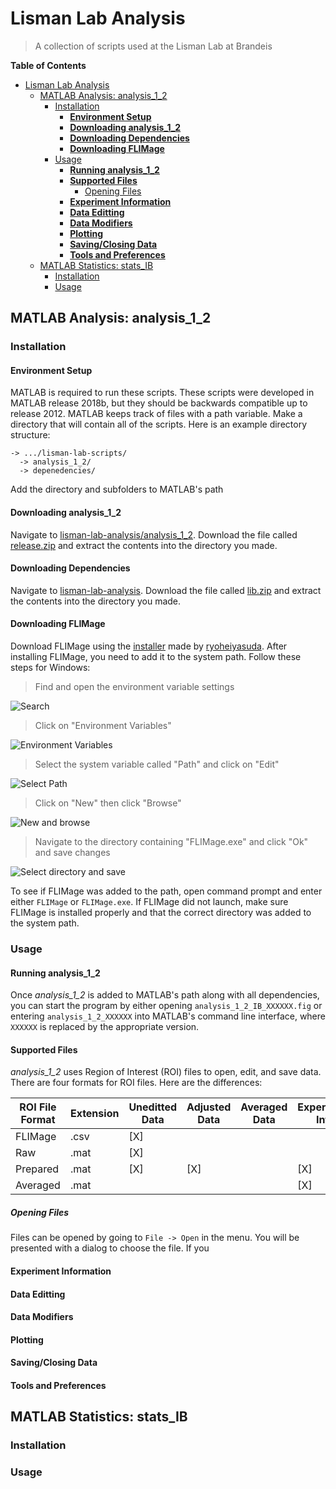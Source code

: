 # Lisman Lab Analysis
> A collection of scripts used at the Lisman Lab at Brandeis

**Table of Contents**
- [Lisman Lab Analysis](#lisman-lab-analysis)
  - [MATLAB Analysis: analysis_1_2](#matlab-analysis-analysis_1_2)
    - [Installation](#installation)
      - [**Environment Setup**](#environment-setup)
      - [**Downloading analysis_1_2**](#downloading-analysis_1_2)
      - [**Downloading Dependencies**](#downloading-dependencies)
      - [**Downloading FLIMage**](#downloading-flimage)
    - [Usage](#usage)
      - [**Running analysis_1_2**](#running-analysis_1_2)
      - [**Supported Files**](#supported-files)
        - [Opening Files](#opening-files)
      - [**Experiment Information**](#experiment-information)
      - [**Data Editting**](#data-editting)
      - [**Data Modifiers**](#data-modifiers)
      - [**Plotting**](#plotting)
      - [**Saving/Closing Data**](#savingclosing-data)
      - [**Tools and Preferences**](#tools-and-preferences)
  - [MATLAB Statistics: stats_IB](#matlab-statistics-stats_ib)
    - [Installation](#installation-1)
    - [Usage](#usage-1)

## MATLAB Analysis: analysis_1_2
### Installation
#### **Environment Setup**
MATLAB is required to run these scripts. These scripts were developed in MATLAB release 2018b, but they should be backwards compatible up to release 2012. MATLAB keeps track of files with a path variable. Make a directory that will contain all of the scripts. Here is an example directory structure:
```
-> .../lisman-lab-scripts/
  -> analysis_1_2/
  -> depenedencies/
```
Add the directory and subfolders to MATLAB's path
#### **Downloading analysis_1_2**
Navigate to [lisman-lab-analysis/analysis_1_2](https://github.com/igor-barinov/lisman-lab-analysis/tree/master/analysis_1_2_IB). Download the file called [release.zip](https://github.com/igor-barinov/lisman-lab-analysis/blob/master/analysis_1_2_IB/release.zip) and extract the contents into the directory you made.
#### **Downloading Dependencies**
Navigate to [lisman-lab-analysis](https://github.com/igor-barinov/lisman-lab-analysis). Download the file called [lib.zip](https://github.com/igor-barinov/lisman-lab-analysis/blob/master/lib.zip) and extract the contents into the directory you made.
#### **Downloading FLIMage**
Download FLIMage using the [installer](https://github.com/ryoheiyasuda/FLIMage_Installer) made by [ryoheiyasuda](https://github.com/ryoheiyasuda). After installing FLIMage, you need to add it to the system path. Follow these steps for Windows:

>Find and open the environment variable settings 

![Search](https://user-images.githubusercontent.com/23390420/93026476-2f150500-f5d4-11ea-9a10-2bfa1ad1a4dd.png)

> Click on "Environment Variables"

![Environment Variables](https://user-images.githubusercontent.com/23390420/93026477-2fad9b80-f5d4-11ea-9200-77f305657932.png)

> Select the system variable called "Path" and click on "Edit"

![Select Path](https://user-images.githubusercontent.com/23390420/93026478-2fad9b80-f5d4-11ea-9b6c-2b9807e9ae3a.png)

> Click on "New" then click "Browse"

![New and browse](https://user-images.githubusercontent.com/23390420/93026480-2fad9b80-f5d4-11ea-8881-6b7d8192e0aa.png)


> Navigate to the directory containing "FLIMage.exe" and click "Ok" and save changes

![Select directory and save](https://user-images.githubusercontent.com/23390420/93026481-2fad9b80-f5d4-11ea-9ee2-3f3c49b355c0.png)

To see if FLIMage was added to the path, open command prompt and enter either `FLIMage` or `FLIMage.exe`. If FLIMage did not launch, make sure FLIMage is installed properly and that the correct directory was added to the system path.

### Usage
#### **Running analysis_1_2**
Once *analysis_1_2* is added to MATLAB's path along with all dependencies, you can start the program by either opening `analysis_1_2_IB_XXXXXX.fig` or entering `analysis_1_2_XXXXXX` into MATLAB's command line interface, where `XXXXXX` is replaced by the appropriate version.

#### **Supported Files**
*analysis_1_2* uses Region of Interest (ROI) files to open, edit, and save data. There are four formats for ROI files. Here are the differences:

| ROI File Format | Extension | Uneditted Data | Adjusted Data | Averaged Data | Experiment Info |
| - | - | - | - | - | - |
| FLIMage   | .csv | [X]  |     |     |     |     |
| Raw       | .mat | [X]  |     |     |     |
| Prepared  | .mat | [X]  | [X] |     | [X] |
| Averaged  | .mat |      |     |     | [X] | [X] |

##### Opening Files

Files can be opened by going to `File -> Open` in the menu. You will be presented with a dialog to choose the file. If you

#### **Experiment Information**
#### **Data Editting**
#### **Data Modifiers**
#### **Plotting**
#### **Saving/Closing Data**
#### **Tools and Preferences**

## MATLAB Statistics: stats_IB
### Installation
### Usage